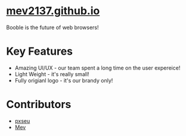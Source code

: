 # [mev2137.github.io](https://mev2137.github.io)

Booble is the future of web browsers!

# Key Features

-   Amazing UI/UX - our team spent a long time on the user expereice!
-   Light Weight - it's really small!
-   Fully origianl logo - it's our brandy only!

# Contributors

-   [pxseu](https://github.com/pxseu)
-   [Mev](https://github.com/mev2137)
